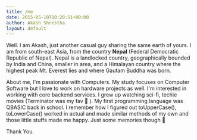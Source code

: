 ```yaml
---
title: /me
date: 2015-05-10T10:20:51+00:00
author: Akash Shrestha
layout: default
---
```

Well. I am Akash, just another casual guy sharing the same earth of yours. I am from south-east Asia, from the country **Nepal** (Federal Democratic Republic of Nepal). Nepal is a landlocked country, geographically bounded by India and China, smaller in area, and a Himalayan country where the highest peak Mt. Everest lies and where Gautam Buddha was born.

About me, I'm passionate with Computers. My study focuses on Computer Software but I love to work on hardware projects as well. I'm interested in working with core backend services. I grew up watching sci-fi, techie movies (Terminator was my fav 🙂 ). My first programming language was QBASIC back in school. I remember how I figured out toUpperCase(), toLowerCase() worked in actual and made similar methods of my own and those little stuffs made me happy. Just some memories though 🙂

Thank You.
